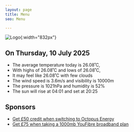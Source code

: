 ```yaml
---
layout: page
title: Menu
seo: Menu

---
```


![Logo](/images/logo.jpg){:width="832px"}

<!-- weather_marker starts -->
## On Thursday, 10 July 2025

- The average temperature today is 26.08˚C,
- With highs of 26.08˚C and lows of 26.08˚C,
- It may feel like 26.08˚C with few clouds
- The wind speed is 3.6m/s and visibility is 10000m
- The pressure is 1021hPa and humidity is 52%
- The sun will rise at 04:01 and set at 20:25

<!-- weather_marker ends -->

## Sponsors

- [Get £50 credit when switching to Octopus Energy](https://bit.ly/3oD1nnS)
- [Get £75 when taking a 1000mb YouFibre broadband plan](https://aklam.io/91zWhU?)
